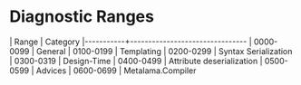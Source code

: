 # Diagnostic Ranges

| Range | Category |-----------+-------------------------------- | 0000-0099 | General | 0100-0199 | Templating |
0200-0299 | Syntax Serialization | 0300-0319 | Design-Time | 0400-0499 | Attribute deserialization | 0500-0599 | Advices
| 0600-0699 | Metalama.Compiler
